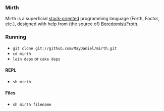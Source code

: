 ### Mirth

Mirth is a superficial
[stack-oriented](http://en.wikipedia.org/wiki/Stack-oriented_programming_language)
programming language (Forth, Factor, etc.), designed with help from
(the source of)
[Boredomist/Froth](https://github.com/boredomist/froth).

### Running

* `git clone git://github.com/MayDaniel/mirth.git`
* `cd mirth`
* `lein deps` or `cake deps`

#### REPL

* `sh mirth`

#### Files

* `sh mirth filename`
